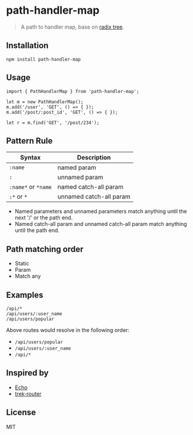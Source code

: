 # path-handler-map

> A path to handler map, base on [radix tree](http://en.wikipedia.org/wiki/Radix_tree).

## Installation

```
npm install path-handler-map
```

## Usage

```
import { PathHandlerMap } from 'path-handler-map';

let m = new PathHandlerMap();
m.add('/user', 'GET', () => { });
m.add('/post/:post_id', 'GET', () => { });

let r = m.find('GET', '/post/234');
```

## Pattern Rule

| Syntax | Description |
|--------|-------------|
| `:name` | named param |
| `:` | unnamed param |
| `:name*` or `*name` | named catch-all param |
| `:*` or `*` | unnamed catch-all param |

- Named parameters and unnamed parameters match anything until the next '/' or the path end.
- Named catch-all param and unnamed catch-all param match anything until the path end.

## Path matching order

- Static
- Param
- Match any

## Examples

```
/api/*
/api/users/:user_name
/api/users/popular
```

Above routes would resolve in the following order:

- `/api/users/popular`
- `/api/users/:user_name`
- `/api/*`

## Inspired by

- [Echo](https://github.com/labstack/echo)
- [trek-router](https://github.com/trekjs/router)

## License

MIT